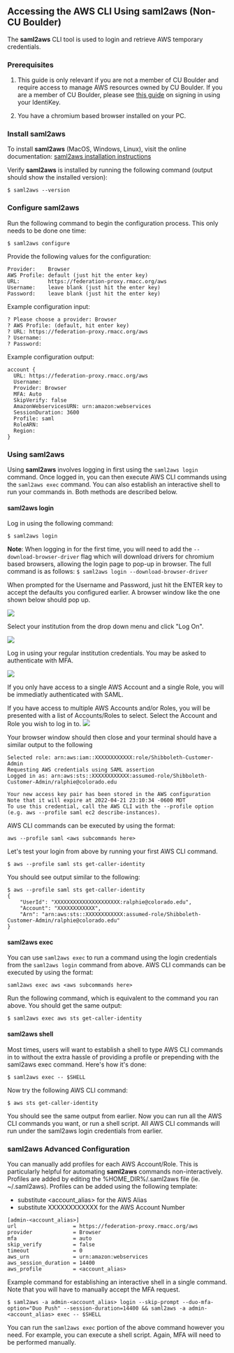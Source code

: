 ## Accessing the AWS CLI Using saml2aws (Non-CU Boulder)

The **saml2aws** CLI tool is used to login and retrieve AWS temporary credentials.

### Prerequisites

1. This guide is only relevant if you are not a member of CU Boulder and require access to manage AWS resources owned by CU Boulder. If you are a member of CU Boulder, please see <a href="./aws-console-access.md" target="_blank">this guide</a> on signing in using your IdentiKey.

2. You have a chromium based browser installed on your PC.

### Install saml2aws

To install **saml2aws** (MacOS, Windows, Linux), visit the online documentation: <a href="https://github.com/Versent/saml2aws#install" target="_blank">saml2aws installation instructions</a>

Verify **saml2aws** is installed by running the following command (output should show the installed version):

`$ saml2aws --version`

### Configure saml2aws

Run the following command to begin the configuration process.
This only needs to be done one time:

`$ saml2aws configure`

Provide the following values for the configuration:

```buildoutcfg
Provider:    Browser
AWS Profile: default (just hit the enter key)
URL:         https://federation-proxy.rmacc.org/aws
Username:    leave blank (just hit the enter key)
Password:    leave blank (just hit the enter key)
```

Example configuration input:

```
? Please choose a provider: Browser
? AWS Profile: (default, hit enter key)
? URL: https://federation-proxy.rmacc.org/aws
? Username:
? Password:
```

Example configuration output:

```
account {
  URL: https://federation-proxy.rmacc.org/aws
  Username: 
  Provider: Browser
  MFA: Auto
  SkipVerify: false
  AmazonWebservicesURN: urn:amazon:webservices
  SessionDuration: 3600
  Profile: saml
  RoleARN: 
  Region: 
}
```
### Using saml2aws

Using **saml2aws** involves logging in first using the `saml2aws login` command. Once logged in, you can then execute AWS CLI commands using the `saml2aws exec` command. You can also establish an interactive shell to run your commands in. Both methods are described below.

#### saml2aws login

Log in using the following command:

`$ saml2aws login`

**Note**: When logging in for the first time, you will need to add the `--download-browser-driver` flag which will download drivers for chromium based browsers, allowing the login page to pop-up in browser. The full command is as follows:
`$ saml2aws login --download-browser-driver`

When prompted for the Username and Password, just hit the ENTER key to accept the defaults you configured earlier. A browser window like the one shown below should pop up.

![](images/aws-cli-saml2aws-non-cu-boulder/cilogon-logon.png)

Select your institution from the drop down menu and click "Log On".

![](images/aws-cli-saml2aws-non-cu-boulder/cilogon-selection.png)

Log in using your regular institution credentials. You may be asked to authenticate with MFA.

![](images/aws-cli-saml2aws-non-cu-boulder/denver-anschutz-sso.png)

If you only have access to a single AWS Account and a single Role, you will be immediatly authenticated with SAML.

If you have access to multiple AWS Accounts and/or Roles, you will be presented with a list of Accounts/Roles to select.  Select the Account and Role you wish to log in to.
![](images/aws-cli-saml2aws-non-cu-boulder/select-role.png)

Your browser window should then close and your terminal should have a similar output to the following

```
Selected role: arn:aws:iam::XXXXXXXXXXXX:role/Shibboleth-Customer-Admin
Requesting AWS credentials using SAML assertion
Logged in as: arn:aws:sts::XXXXXXXXXXXX:assumed-role/Shibboleth-Customer-Admin/ralphie@colorado.edu

Your new access key pair has been stored in the AWS configuration
Note that it will expire at 2022-04-21 23:10:34 -0600 MDT
To use this credential, call the AWS CLI with the --profile option (e.g. aws --profile saml ec2 describe-instances).
```

AWS CLI commands can be executed by using the format:

`aws --profile saml <aws subcommands here>`

Let's test your login from above by running your first AWS CLI command.

`$ aws --profile saml sts get-caller-identity`

You should see output similar to the following:

```
$ aws --profile saml sts get-caller-identity
{
    "UserId": "XXXXXXXXXXXXXXXXXXXXX:ralphie@colorado.edu",
    "Account": "XXXXXXXXXXXX",
    "Arn": "arn:aws:sts::XXXXXXXXXXXX:assumed-role/Shibboleth-Customer-Admin/ralphie@colorado.edu"
}
```



#### saml2aws exec

You can use `saml2aws exec` to run a command using the login credentials from the `saml2aws login` command from above.
AWS CLI commands can be executed by using the format:

`saml2aws exec aws <aws subcommands here>`

Run the following command, which is equivalent to the command you ran above.
You should get the same output:

`$ saml2aws exec aws sts get-caller-identity`

#### saml2aws shell

Most times, users will want to establish a shell to type AWS CLI commands in to without the extra hassle of providing a profile or prepending with the saml2aws exec command.
Here's how it's done:

`$ saml2aws exec -- $SHELL`

Now try the following AWS CLI command:

`$ aws sts get-caller-identity`

You should see the same output from earlier.
Now you can run all the AWS CLI commands you want, or run a shell script.
All AWS CLI commands will run under the saml2aws login credentials from earlier.

### saml2aws Advanced Configuration

You can manually add profiles for each AWS Account/Role.
This is particularly helpful for automating **saml2aws** commands non-interactively.
Profiles are added by editing the %HOME_DIR%/.saml2aws file (ie. ~/.saml2aws).
Profiles can be added using the following template:
* substitute <account_alias> for the AWS Alias
* substitute XXXXXXXXXXXX for the AWS Account Number

```
[admin-<account_alias>]
url                  = https://federation-proxy.rmacc.org/aws
provider             = Browser
mfa                  = auto
skip_verify          = false
timeout              = 0
aws_urn              = urn:amazon:webservices
aws_session_duration = 14400
aws_profile          = <account_alias>
```

Example command for establishing an interactive shell in a single command.
Note that you will have to manually accept the MFA request.

```shell
$ saml2aws -a admin-<account_alias> login --skip-prompt --duo-mfa-option="Duo Push" --session-duration=14400 && saml2aws -a admin-<account_alias> exec -- $SHELL
```

You can run the `saml2aws exec` portion of the above command however you need.
For example, you can execute a shell script.
Again, MFA will need to be performed manually.

